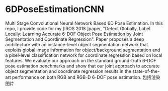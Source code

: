 # 6DPoseEstimationCNN
Multi Stage Convolutional Neural Network Based 6D Pose Estimation. In this repo, I provide code for my [IROS 2018 ]paper, "Detect Globally, Label Locally: Learning Accurate 6-DOF Object Pose Estimation by Joint Segmentation and Coordinate Regression".  Paper proposes a deep architecture with an instance-level object segmentation network that exploits global image information for object/background segmentation and a pixel-level classification network for coordinate regression based on local features. We evaluate our approach on the standard ground-truth 6-DOF pose estimation benchmarks and show that our joint approach to accurate object segmentation and coordinate regression results in the state-of-the-art performance on both RGB and RGB-D 6-DOF pose estimation.
包括渲染图片
